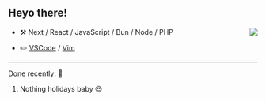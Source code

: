 ## Heyo there!

<img align="right" src="https://github-readme-stats.vercel.app/api/?username=Thinkaz&theme=dark" />

-   :hammer_and_pick: Next / React / JavaScript / Bun / Node / PHP

-   :pencil2: [VSCode](https://code.visualstudio.com/) / [Vim](https://www.vim.org/)


---




Done recently: 🎉
  1. Nothing holidays baby 😎

